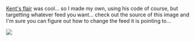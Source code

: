 [Kent's flair](http://www.acmebinary.com/blogs/kent/archive/2005/10/07/273.aspx) was cool... so I made my own, using his code of course, but targetting whatever feed you want... check out the source of this image and I'm sure you can figure out how to change the feed it is pointing to...

<img src="http://eris1109.si-xios.info/FlairMaker.ashx?rss=http://blogs.duncanmackenzie.net/duncanma/Rss.aspx" border="0" />